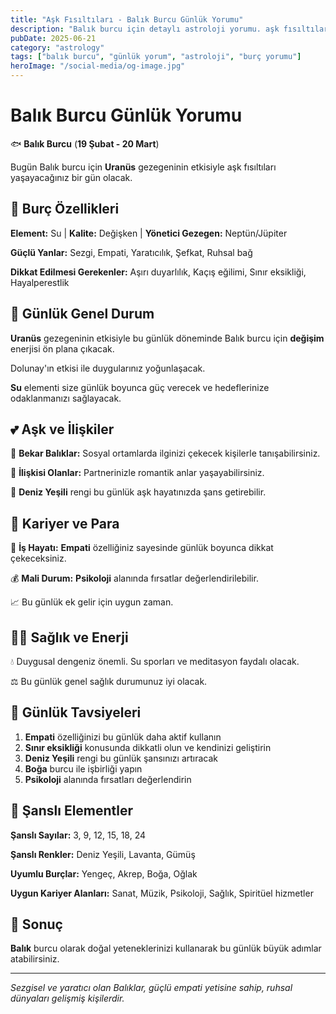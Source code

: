 ```yaml
---
title: "Aşk Fısıltıları - Balık Burcu Günlük Yorumu"
description: "Balık burcu için detaylı astroloji yorumu. aşk fısıltıları konusunda rehberlik."
pubDate: 2025-06-21
category: "astrology"
tags: ["balık burcu", "günlük yorum", "astroloji", "burç yorumu"]
heroImage: "/social-media/og-image.jpg"
---
```


# Balık Burcu Günlük Yorumu

🐟 **Balık Burcu** (**19 Şubat - 20 Mart**)

Bugün Balık burcu için **Uranüs** gezegeninin etkisiyle aşk fısıltıları yaşayacağınız bir gün olacak.

## 🌟 Burç Özellikleri

**Element:** Su | **Kalite:** Değişken | **Yönetici Gezegen:** Neptün/Jüpiter

**Güçlü Yanlar:** Sezgi, Empati, Yaratıcılık, Şefkat, Ruhsal bağ

**Dikkat Edilmesi Gerekenler:** Aşırı duyarlılık, Kaçış eğilimi, Sınır eksikliği, Hayalperestlik

## 💫 Günlük Genel Durum

**Uranüs** gezegeninin etkisiyle bu günlük döneminde Balık burcu için **değişim** enerjisi ön plana çıkacak.

Dolunay'ın etkisi ile duygularınız yoğunlaşacak.

**Su** elementi size günlük boyunca güç verecek ve hedeflerinize odaklanmanızı sağlayacak.

## 💕 Aşk ve İlişkiler

💖 **Bekar Balıklar:** Sosyal ortamlarda ilginizi çekecek kişilerle tanışabilirsiniz.

💑 **İlişkisi Olanlar:** Partnerinizle romantik anlar yaşayabilirsiniz.

🌹 **Deniz Yeşili** rengi bu günlük aşk hayatınızda şans getirebilir.

## 💼 Kariyer ve Para

🚀 **İş Hayatı:** **Empati** özelliğiniz sayesinde günlük boyunca dikkat çekeceksiniz.

💰 **Mali Durum:** **Psikoloji** alanında fırsatlar değerlendirilebilir.

📈 Bu günlük ek gelir için uygun zaman.

## 🏃‍♀️ Sağlık ve Enerji

💧 Duygusal dengeniz önemli. Su sporları ve meditasyon faydalı olacak.

⚖️ Bu günlük genel sağlık durumunuz iyi olacak.

## 🎯 Günlük Tavsiyeleri

1. **Empati** özelliğinizi bu günlük daha aktif kullanın
2. **Sınır eksikliği** konusunda dikkatli olun ve kendinizi geliştirin
3. **Deniz Yeşili** rengi bu günlük şansınızı artıracak
4. **Boğa** burcu ile işbirliği yapın
5. **Psikoloji** alanında fırsatları değerlendirin

## 🔮 Şanslı Elementler

**Şanslı Sayılar:** 3, 9, 12, 15, 18, 24

**Şanslı Renkler:** Deniz Yeşili, Lavanta, Gümüş

**Uyumlu Burçlar:** Yengeç, Akrep, Boğa, Oğlak

**Uygun Kariyer Alanları:** Sanat, Müzik, Psikoloji, Sağlık, Spiritüel hizmetler

## 💫 Sonuç

**Balık** burcu olarak doğal yeteneklerinizi kullanarak bu günlük büyük adımlar atabilirsiniz.

---

*Sezgisel ve yaratıcı olan Balıklar, güçlü empati yetisine sahip, ruhsal dünyaları gelişmiş kişilerdir.*
